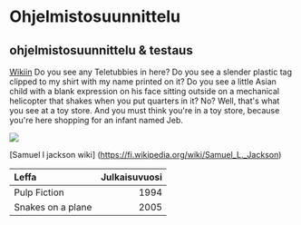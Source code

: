 # Ohjelmistosuunnittelu
## ohjelmistosuunnittelu  &amp; testaus


<!-- start slipsum code -->
[Wikiin](https://github.com/K2642/ohjelmistosuunnittelu/wiki)
Do you see any Teletubbies in here? Do you see a slender plastic tag clipped to my shirt with my name printed on it? Do you see a little Asian child with a blank expression on his face sitting outside on a mechanical helicopter that shakes when you put quarters in it? No? Well, that's what you see at a toy store. And you must think you're in a toy store, because you're here shopping for an infant named Jeb.

<!-- end slipsum code -->

![]( https://images-na.ssl-images-amazon.com/images/M/MV5BMTQ1NTQwMTYxNl5BMl5BanBnXkFtZTYwMjA1MzY1._V1_UX214_CR0,0,214,317_AL_.jpg )

[Samuel l jackson wiki] (https://fi.wikipedia.org/wiki/Samuel_L._Jackson)



| Leffa | Julkaisuvuosi |
|:------|--------------:|
| Pulp Fiction | 1994 |
| Snakes on a plane | 2005 |

